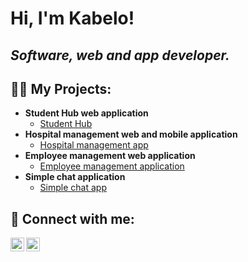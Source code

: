 <h1>Hi, I'm Kabelo!<br/></h1>

<h2>
<em>Software, web and app developer. </em>
</h2>

<h2>
  👨‍💻 My Projects:
</h2>

- <b>Student Hub web application</b>
  - [Student Hub](https://github.com/KabeloDev/StudentHub)
- <b>Hospital management web and mobile application</b>
  - [Hospital management app](https://github.com/KabeloDev/Hospital-management-app)
- <b>Employee management web application</b>
  - [Employee management application](https://github.com/KabeloDev/Employee-management-app)
- <b>Simple chat application</b>
  - [Simple chat app](https://github.com/KabeloDev/Chat-App)

<h2> 🤳 Connect with me:</h2>

[<img align="left" alt="JoshMadakor | YouTube" width="22px" src="https://cdn.jsdelivr.net/npm/simple-icons@v3/icons/youtube.svg" />][youtube]
[<img align="left" alt="JoshMadakor | LinkedIn" width="22px" src="https://cdn.jsdelivr.net/npm/simple-icons@v3/icons/linkedin.svg" />][linkedin]

[youtube]: https://www.youtube.com/channel/UC2vKVgxbw8lKSVZIlU9VeOA
[linkedin]: https://www.linkedin.com/in/kabelo-makhanya-224b82315/

<!--
**joshmadakor1/joshmadakor1** is a ✨ _special_ ✨ repository because its `README.md` (this file) appears on your GitHub profile.

Here are some ideas to get you started:

- 🔭 I’m currently working on ...
- 🌱 I’m currently learning ...
- 👯 I’m looking to collaborate on ...
- 🤔 I’m looking for help with ...
- 💬 Ask me about ...
- 📫 How to reach me: ...
- 😄 Pronouns: ...
- ⚡ Fun fact: ...
-->

